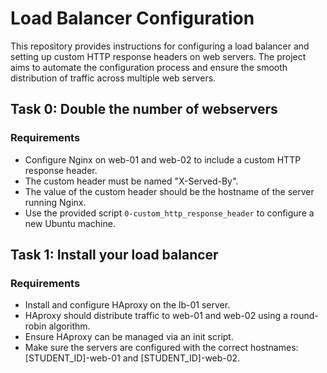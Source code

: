 # Load Balancer Configuration

This repository provides instructions for configuring a load balancer and setting up custom HTTP response headers on web servers. The project aims to automate the configuration process and ensure the smooth distribution of traffic across multiple web servers.

## Task 0: Double the number of webservers

### Requirements
- Configure Nginx on web-01 and web-02 to include a custom HTTP response header.
- The custom header must be named "X-Served-By".
- The value of the custom header should be the hostname of the server running Nginx.
- Use the provided script `0-custom_http_response_header` to configure a new Ubuntu machine.

## Task 1: Install your load balancer

### Requirements
- Install and configure HAproxy on the lb-01 server.
- HAproxy should distribute traffic to web-01 and web-02 using a round-robin algorithm.
- Ensure HAproxy can be managed via an init script.
- Make sure the servers are configured with the correct hostnames: [STUDENT_ID]-web-01 and [STUDENT_ID]-web-02.

